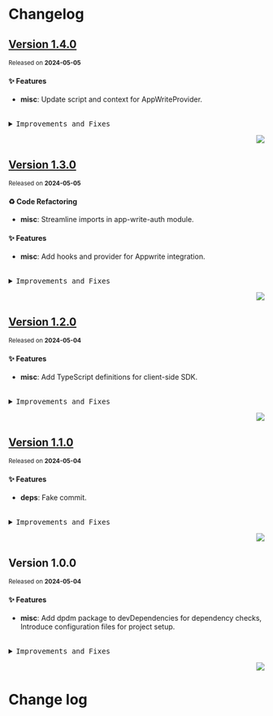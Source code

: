 <a name="readme-top"></a>

# Changelog

## [Version 1.4.0](https://github.com/arietta-studio/appwrite-sdk-ts/compare/v1.3.0...v1.4.0)

<sup>Released on **2024-05-05**</sup>

#### ✨ Features

- **misc**: Update script and context for AppWriteProvider.

<br/>

<details>
<summary><kbd>Improvements and Fixes</kbd></summary>

#### What's improved

- **misc**: Update script and context for AppWriteProvider ([a448955](https://github.com/arietta-studio/appwrite-sdk-ts/commit/a448955))

</details>

<div align="right">

[![](https://img.shields.io/badge/-BACK_TO_TOP-151515?style=flat-square)](#readme-top)

</div>

## [Version 1.3.0](https://github.com/arietta-studio/appwrite-sdk-ts/compare/v1.2.0...v1.3.0)

<sup>Released on **2024-05-05**</sup>

#### ♻ Code Refactoring

- **misc**: Streamline imports in app-write-auth module.

#### ✨ Features

- **misc**: Add hooks and provider for Appwrite integration.

<br/>

<details>
<summary><kbd>Improvements and Fixes</kbd></summary>

#### Code refactoring

- **misc**: Streamline imports in app-write-auth module ([1b6027c](https://github.com/arietta-studio/appwrite-sdk-ts/commit/1b6027c))

#### What's improved

- **misc**: Add hooks and provider for Appwrite integration ([e511fcc](https://github.com/arietta-studio/appwrite-sdk-ts/commit/e511fcc))

</details>

<div align="right">

[![](https://img.shields.io/badge/-BACK_TO_TOP-151515?style=flat-square)](#readme-top)

</div>

## [Version 1.2.0](https://github.com/arietta-studio/appwrite-sdk-ts/compare/v1.1.0...v1.2.0)

<sup>Released on **2024-05-04**</sup>

#### ✨ Features

- **misc**: Add TypeScript definitions for client-side SDK.

<br/>

<details>
<summary><kbd>Improvements and Fixes</kbd></summary>

#### What's improved

- **misc**: Add TypeScript definitions for client-side SDK ([03bb858](https://github.com/arietta-studio/appwrite-sdk-ts/commit/03bb858))

</details>

<div align="right">

[![](https://img.shields.io/badge/-BACK_TO_TOP-151515?style=flat-square)](#readme-top)

</div>

## [Version 1.1.0](https://github.com/arietta-studio/appwrite-sdk-ts/compare/v1.0.0...v1.1.0)

<sup>Released on **2024-05-04**</sup>

#### ✨ Features

- **deps**: Fake commit.

<br/>

<details>
<summary><kbd>Improvements and Fixes</kbd></summary>

#### What's improved

- **deps**: Fake commit ([f70152d](https://github.com/arietta-studio/appwrite-sdk-ts/commit/f70152d))

</details>

<div align="right">

[![](https://img.shields.io/badge/-BACK_TO_TOP-151515?style=flat-square)](#readme-top)

</div>

## Version 1.0.0

<sup>Released on **2024-05-04**</sup>

#### ✨ Features

- **misc**: Add dpdm package to devDependencies for dependency checks, Introduce configuration files for project setup.

<br/>

<details>
<summary><kbd>Improvements and Fixes</kbd></summary>

#### What's improved

- **misc**: Add dpdm package to devDependencies for dependency checks ([7f2fe90](https://github.com/arietta-studio/appwrite-sdk-ts/commit/7f2fe90))
- **misc**: Introduce configuration files for project setup ([124a049](https://github.com/arietta-studio/appwrite-sdk-ts/commit/124a049))

</details>

<div align="right">

[![](https://img.shields.io/badge/-BACK_TO_TOP-151515?style=flat-square)](#readme-top)

</div>

# Change log

